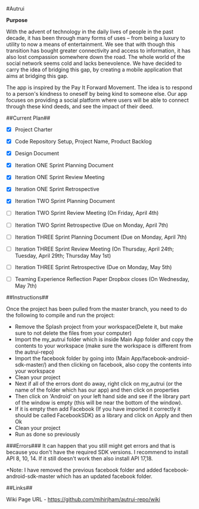 #Autrui

**Purpose**

With the advent of technology in the daily lives of people in the past decade, it has been through many forms of uses – from being a luxury to utility to now a means of entertainment. We see that with though this transition has bought greater connectivity and access to information, it has also lost compassion somewhere down the road. The whole world of the social network seems cold and lacks benevolence. We have decided to carry the idea of bridging this gap, by creating a mobile application that aims at bridging this gap. 

The app is inspired by the Pay It Forward Movement. The idea is to respond to a person's kindness to oneself by being kind to someone else. Our app focuses on providing a social platform where users will be able to connect through these kind deeds, and see the impact of their deed.


##Current Plan##

- [x] Project Charter
- [x] Code Repository Setup, Project Name, Product Backlog 
- [x] Design Document
- [x] Iteration ONE Sprint Planning Document
- [x] Iteration ONE Sprint Review Meeting 
- [x] Iteration ONE Sprint Retrospective 
- [x] Iteration TWO Sprint Planning Document 
- [ ] Iteration TWO Sprint Review Meeting (On Friday, April 4th)
- [ ] Iteration TWO Sprint Retrospective (Due on Monday, April 7th)
- [ ] Iteration THREE Sprint Planning Document (Due on Monday, April 7th)
- [ ] Iteration THREE Sprint Review Meeting (On Thursday, April 24th; Tuesday, April 29th; Thursday May 1st)
- [ ] Iteration THREE Sprint Retrospective (Due on Monday, May 5th)
- [ ] Teaming Experience Reflection Paper Dropbox closes (On Wednesday, May 7th)


##Instructions##

Once the project has been pulled from the master branch, you need to do the following to compile and run the project:

- Remove the Splash project from your workspace(Delete it, but make sure to not delete the files from your computer)
- Import the my_autrui folder which is inside Main App folder and copy the contents to your workspace (make sure the workspace is different from the autrui-repo)
- Import the facebook folder by going into (Main App/facebook-android-sdk-master/) and then clicking on facebook, also copy the contents into your workspace
- Clean your project
- Next if all of the errors dont do away, right click on my_autrui (or the name of the folder which has our app) and then click on properties
- Then click on 'Android' on your left hand side and see if the library part of the window is empty (this will be near the bottom of the window).
- If it is empty then add Facebook (If you have imported it correctly it should be called FacebookSDK) as a library and click on Apply and then Ok
- Clean your project
- Run as done so previously


###Errors###
It can happen that you still might get errors and that is because you don't have the required SDK versions. I recommend to install API 8, 10, 14. If it still doesn't work then also install API 17,18.

*Note: I have removed the previous facebook folder and added facebook-android-sdk-master which has an updated facebook folder.

##Links##

Wiki Page URL - https://github.com/mihirjham/autrui-repo/wiki
